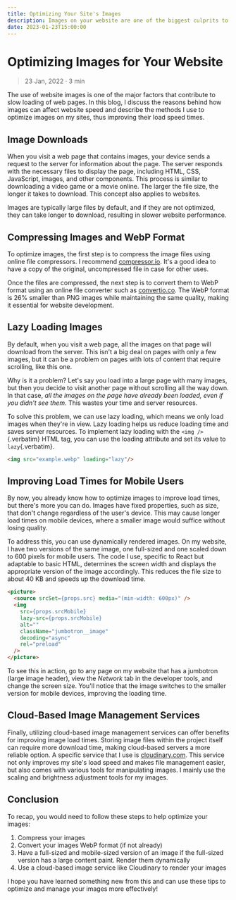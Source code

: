 ```yaml
---
title: Optimizing Your Site's Images
description: Images on your website are one of the biggest culprits to slowing down your website. In this blog, I will discuss how I optimize my website's images to improve load speed.
date: 2023-01-23T15:00:00
---
```


# Optimizing Images for Your Website

> 23 Jan, 2022 · 3 min

The use of website images is one of the major factors that contribute to
slow loading of web pages. In this blog, I discuss the reasons behind
how images can affect website speed and describe the methods I use to
optimize images on my sites, thus improving their load speed times.

## Image Downloads

When you visit a web page that contains images, your device sends a
request to the server for information about the page. The server
responds with the necessary files to display the page, including HTML,
CSS, JavaScript, images, and other components. This process is similar
to downloading a video game or a movie online. The larger the file size,
the longer it takes to download. This concept also applies to websites.

Images are typically large files by default, and if they are not
optimized, they can take longer to download, resulting in slower website
performance.

## Compressing Images and WebP Format

To optimize images, the first step is to compress the image files using
online file compressors. I recommend
[compressor.io](https://compressor.io/). It\'s a good idea to have a
copy of the original, uncompressed file in case for other uses.

Once the files are compressed, the next step is to convert them to WebP
format using an online file converter such as
[convertio.co](https://convertio.co/). The WebP format is 26% smaller
than PNG images while maintaining the same quality, making it essential
for website development.

## Lazy Loading Images

By default, when you visit a web page, all the images on that page will
download from the server. This isn\'t a big deal on pages with only a
few images, but it can be a problem on pages with lots of content that
require scrolling, like this one.

Why is it a problem? Let\'s say you load into a large page with many
images, but then you decide to visit another page without scrolling all
the way down. In that case, _all the images on the page have already
been loaded, even if you didn\'t see them_. This wastes your time and
server resources.

To solve this problem, we can use lazy loading, which means we only load
images when they\'re in view. Lazy loading helps us reduce loading time
and saves server resources. To implement lazy loading with the
`<img />`{.verbatim} HTML tag, you can use the loading attribute and set
its value to `lazy`{.verbatim}.

```html
<img src="example.webp" loading="lazy"/>
```

## Improving Load Times for Mobile Users

By now, you already know how to optimize images to improve load times,
but there\'s more you can do. Images have fixed properties, such as
size, that don\'t change regardless of the user\'s device. This may
cause longer load times on mobile devices, where a smaller image would
suffice without losing quality.

To address this, you can use dynamically rendered images. On my website,
I have two versions of the same image, one full-sized and one scaled
down to 600 pixels for mobile users. The code I use, specific to React
but adaptable to basic HTML, determines the screen width and displays
the appropriate version of the image accordingly. This reduces the file
size to about 40 KB and speeds up the download time.

```html
<picture>
  <source srcSet={props.src} media="(min-width: 600px)" />
  <img
    src={props.srcMobile}
    lazy-src={props.srcMobile}
    alt=""
    className="jumbotron__image"
    decoding="async"
    rel="preload"
  />
</picture>
```

To see this in action, go to any page on my website that has a jumbotron
(large image header), view the _Network_ tab in the developer tools, and
change the screen size. You\'ll notice that the image switches to the
smaller version for mobile devices, improving the loading time.

## Cloud-Based Image Management Services

Finally, utilizing cloud-based image management services can offer
benefits for improving image load times. Storing image files within the
project itself can require more download time, making cloud-based
servers a more reliable option. A specific service that I use is
[cloudinary.com](https://cloudinary.com/). This service not only
improves my site\'s load speed and makes file management easier, but
also comes with various tools for manipulating images. I mainly use the
scaling and brightness adjustment tools for my images.

## Conclusion

To recap, you would need to follow these steps to help optimize your
images:

1.  Compress your images
2.  Convert your images WebP format (if not already)
3.  Have a full-sized and mobile-sized version of an image if the
    full-sized version has a large content paint. Render them
    dynamically
4.  Use a cloud-based image service like Cloudinary to render your
    images

I hope you have learned something new from this and can use these tips
to optimize and manage your images more effectively!
